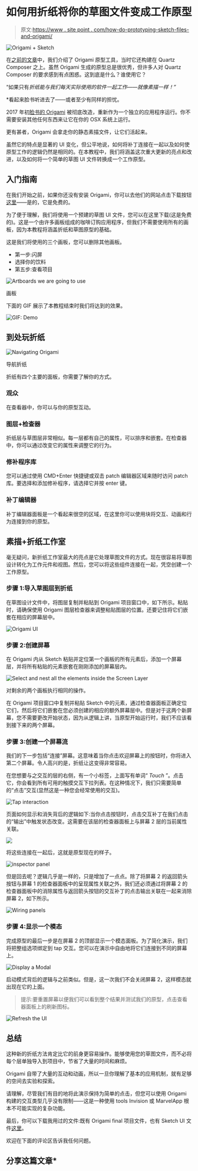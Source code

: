 # 如何用折纸将你的草图文件变成工作原型

> 原文:[https://www . site point . com/how-do-prototyping-sketch-files-and-origami/](https://www.sitepoint.com/how-to-do-prototyping-sketch-files-and-origami/)

![Origami + Sketch](../Images/698f6975cd1e61d14ddb950a47a3d657.png)

在[之前的文章](https://www.sitepoint.com/build-a-terrific-prototypes-with-origami/)中，我们介绍了 Origami 原型工具，当时它还构建在 Quartz Composer 之上。虽然 Origami 生成的原型总是很优秀，但许多人对 Quartz Composer 的要求感到有点困惑。这到底是什么？谁使用它？

“如果只有*折纸能与我们每天实际使用的软件一起工作——就像素描一样！”*

 *看起来脸书听进去了——或者至少有同样的担忧。

2017 年初[脸书的 Origami](http://origami.design/) 被彻底改造，重新作为一个独立的应用程序运行。你不需要安装其他任何东西来让它在你的 OSX 系统上运行。

更有甚者，Origami 会拿走你的静态素描文件，让它们活起来。

虽然它的特点是显著的 UI 变化，但公平地说，如何将补丁连接在一起以及如何使原型工作的逻辑仍然是相同的。在本教程中，我们将涵盖这次重大更新的亮点和改进，以及如何将一个简单的草图 UI 文件转换成一个工作原型。

## 入门指南

在我们开始之前，如果你还没有安装 Origami，你可以去他们的网站点击下载按钮[这里](http://origami.design/)——是的，它是免费的。

为了便于理解，我们将使用一个预建的草图 UI 文件，您可以在这里下载(这是免费的)。这是一个由许多画板组成的咖啡订购应用程序，但我们不需要使用所有的画板，因为本教程将涵盖折纸和草图原型的基础。

这是我们将使用的三个画板，您可以删除其他画板。

*   第一步:闪屏
*   选择你的饮料
*   第五步:查看项目

![Artboards we are going to use](../Images/6c7ddb8e8ebd23be2f40612ab978d5ae.png)

画板

下面的 GIF 展示了本教程结束时我们将达到的效果。

![GIF: Demo](../Images/018a3bd95d4e4a26455439aba9c84188.png)

## 到处玩折纸

![Navigating Origami](../Images/184165ce7606883301b4f8e60dc6616f.png)

导航折纸

折纸有四个主要的面板，你需要了解你的方式。

### 观众

在查看器中，你可以与你的原型互动。

### 图层+检查器

折纸层与草图层非常相似。每一层都有自己的属性，可以排序和嵌套。在检查器中，你可以通过改变它的属性来调整它的行为。

### 修补程序库

您可以通过使用 CMD+Enter 快捷键或双击 patch 编辑器区域来随时访问 patch 库。要选择和添加修补程序，请选择它并按 enter 键。

### 补丁编辑器

补丁编辑器面板是一个看起来很空的区域，在这里你可以使用块将交互、动画和行为连接到你的原型。

## 素描+折纸工作室

毫无疑问，新折纸工作室最大的亮点是它处理草图文件的方式。现在很容易将草图设计转化为工作元件和视图。然后，您可以将这些组件连接在一起，凭空创建一个工作原型。

### 步骤 1:导入草图层到折纸

在草图设计文件中，将图层复制并粘贴到 Origami 项目窗口中，如下所示。粘贴时，请确保使用 Origami 图层检查器来调整粘贴图层的位置。还要记住将它们嵌套在相应的屏幕层中。

![Origami UI ](../Images/18b7e93108ea5ecab29ff1df15c305e2.png)

### 步骤 2:创建屏幕

在 Origami 内从 Sketch 粘贴并定位第一个画板的所有元素后，添加一个屏幕层，并将所有粘贴的元素嵌套在刚刚添加的屏幕层内。

![Select and nest all the elements inside the Screen Layer](../Images/d82dd123b23712db4395cf43a0640dc3.png)

对剩余的两个画板执行相同的操作。

在 Origami 项目窗口中复制并粘贴 Sketch 中的元素，通过检查器面板正确定位它们，然后将它们嵌套在您必须创建的相应的额外屏幕层中。但是对于这两个新屏幕，您不需要更改开始状态，因为从逻辑上讲，当原型开始运行时，我们不应该看到接下来的两个屏幕。

### 步骤 3:创建一个屏幕流

我们的下一步包括“连接”屏幕。这意味着当你点击欢迎屏幕上的按钮时，你将进入第二个屏幕。令人高兴的是，折纸让这变得非常容易。

在您想要与之交互的层的右侧，有一个小标签，上面写有单词“ *Touch* ”。点击它，你会看到所有可用的触摸交互下拉列表。在这种情况下，我们只需要简单的“点击”交互(显然这是一种您会经常使用的交互)。

![Tap interaction](../Images/9d63e2c03528ef2bcf5c0e4e40e28963.png)

页面如何显示和消失背后的逻辑如下:当你点击按钮时，点击交互补丁在我们点击的“输出”中触发状态改变。这需要在该层的检查器面板上与屏幕 2 层的当前属性关联。

![](../Images/c8239c458cf74410edb7c0b96c379dc7.png)

将这些连接在一起后，这就是原型现在的样子。

![inspector panel](../Images/59069abe35f30d2c497a4e0664c2fd9e.png)

但是回去呢？逻辑几乎是一样的，只是增加了一点点。除了将屏幕 2 的返回箭头按钮与屏幕 1 的检查器面板中的呈现属性关联之外，我们还必须通过将屏幕 2 的检查器面板中的消除属性与返回箭头按钮的交互补丁的点击输出关联在一起来消除屏幕 2，如下所示。

![Wiring panels](../Images/5cc4884614ed2745be92ed5fa59d854c.png)

### 步骤 4:显示一个模态

完成原型的最后一步是在屏幕 2 的顶部显示一个模态面板。为了简化演示，我们将把整组选项绑定到 tap 交互。您可以在演示中自由地将它们连接到不同的屏幕上。

![Display a Modal](../Images/02e8d0c15f7b3e58893a7d8919ff131b.png)

启动模式背后的逻辑与之前类似。但是，这一次我们不会关闭屏幕 2，这样模态就出现在它的上面。

> 提示:要重置屏幕以便我们可以看到整个结果并测试我们的原型，点击查看器面板上的刷新图标。

![Refresh the UI](../Images/2765ecd3cdfc73f165c0351fcd7b8a22.png)

## 总结

这种新的折纸方法肯定比它的前身更容易操作。能够使用您的草图文件，而不必将每个层单独导入到项目中，节省了大量的时间和麻烦。

Origami 自带了大量的互动和动画，所以一旦你理解了基本的应用机制，就有足够的空间去实验和探索。

请理解，尽管我们有目的地将此演示保持为简单的点击，但您可以使用 Origami 构建的交互类型几乎没有限制——这是一种使用 tools Invision 或 MarvelApp 根本不可能实现的复杂功能。

最后，你可以下载我用过的文件:既有 Origami final 项目文件，也有 Sketch UI 文件[这里](https://www.dropbox.com/sh/yx9z74axjo56yg2/AABs8cg44ME9WO-oWhqS0_rDa?dl=0)。

欢迎在下面的评论区告诉我任何问题。

## 分享这篇文章*